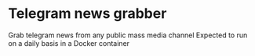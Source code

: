 # Telegram news grabber

Grab telegram news from any public mass media channel
Expected to run on a daily basis in a Docker container

